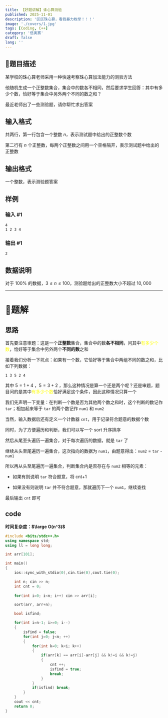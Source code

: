 ```yaml
---
title: 【好题讲解】诛心算测验
published: 2025-11-01
description: '区区珠心算，看我暴力枚举！！！'
image: './covers/1.jpg'
tags: [Coding, C++]
category: '信奥赛'
draft: false 
lang: ''
---
```


## 📝题目描述

某学校的珠心算老师采用一种快速考察珠心算加法能力的测验方法

他随机生成一个正整数集合，集合中的数各不相同，然后要求学生回答：其中有多少个数，恰好等于集合中另外两个不同的数之和？

最近老师出了一些测验题，请你帮忙求出答案

## 输入格式

共两行，第一行包含一个整数 $n$，表示测试题中给出的正整数个数

第二行有 $n$ 个正整数，每两个正整数之间用一个空格隔开，表示测试题中给出的正整数

## 输出格式

一个整数，表示测验题答案

## 样例

### 输入 #1

```
4
1 2 3 4
```

### 输出 #1

```
2
```

## 数据说明  

对于 $100\%$ 的数据，$3 \leq n \leq 100$，测验题给出的正整数大小不超过 $10,000$

---
# 🧠题解

## 思路

首先要注意审题：这是一个**正整数**集合，集合中的数**各不相同**，问其中<font color="#ffff00">有多少个数</font>，恰好等于集合中另外两个**不同的数**之和

接着我们分析一下坑点：如果有一个数，它恰好等于集合中两组不同的数之和，比如下列数据：

```
1 3 5 2 4
```

其中 $5=1+4$ ，$5=3+2$ ，那么这种情况是算一个还是两个呢？还是审题，题目问的是其中<font color="#ffff00">有多少个数</font>恰好满足这个条件，因此这种情况只算一个

我们先声明一下变量：在判断一个数是否为其他两个数之和时，这个判断的数记作 `tar`；相加起来等于 `tar` 的两个数记作 `num1` 和 `num2`

当然，输入数据后还有定义一个计数器 `cnt`，用于记录符合题意的数据个数

同时，为了方便遍历和判断，我们可以写一个 sort 升序排序

然后从尾至头遍历一遍集合，对于每次遍历的数据，就是 `tar` 了

继续从头至尾遍历一遍集合，这次指向的数据为 `num1`，由题意得出：`num2` = `tar` - `num1` 

所以再从头至尾遍历一遍集合，判断集合内是否存在与 `num2` 相等的元素：

- 如果有则说明 `tar` 符合题意，将 cnt+1

- 如果没有则说明 `tar` 并不符合题意，那就遍历下一个 `num1`，继续查找

最后输出 `cnt` 即可

## code

**时间复杂度：$\large O(n^3)$**

```cpp title="P2141.cpp"
#include <bits/stdc++.h>
using namespace std;
using ll = long long;

int arr[101];

int main()
{
	ios::sync_with_stdio(0),cin.tie(0),cout.tie(0);	

	int n; cin >> n;
	int cnt = 0;
    
	for(int i=0; i<n; i++) cin >> arr[i];

	sort(arr, arr+n);

	bool isfind;

	for(int i=n-1; i>=0; i--)
	{
		isfind = false;
		for(int j=0; j<n; ++)
		{
			for(int k=0; k<i; k++)
			{
				if(arr[k] == arr[i]-arr[j] && k!=i && k!=j)
				{
					cnt ++;
					isfind = true;
					break;
				}
			}
			if(isfind) break;
		}
	}
	cout << cnt;
	return 0;
}
```

